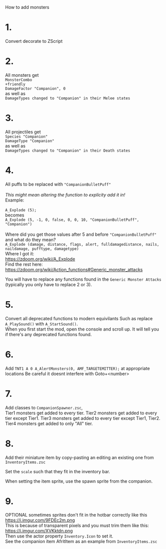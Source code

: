 How to add monsters

# 1.
Convert decorate to ZScript

# 2.
All monsters get<br>
`MonsterCombo`<br>
`+friendly`<br>
`DamageFactor "Companion", 0`<br>
as well as<br>
`DamageTypes changed to "Companion" in their Melee states`

# 3.
All projectiles get<br>
`Species "Companion"`<br>
`DamageType "Companion"`<br>
as well as<br>
`DamageTypes changed to "Companion" in their Death states`

# 4.
All puffs to be replaced with `"CompanionBulletPuff"`<br>
<br>
_This might mean altering the function to explicity add it in!_<br>
Example:<br><br>
`A_Explode (5);`
<br>becomes<br>
`A_Explode (5, -1, 0, false, 0, 0, 10, "CompanionBulletPuff", "Companion")`<br><br>
Where did you get those values after 5 and before `"CompanionBulletPuff"` and what do they mean?<br>
`A_Explode (damage, distance, flags, alert, fulldamagedistance, nails, naildamage, pufftype, damagetype)`<br>
Where I got it:<br>
https://zdoom.org/wiki/A_Explode<br>
Find the rest here:<br>
https://zdoom.org/wiki/Action_functions#Generic_monster_attacks<br>

You will have to replace any functions found in the `Generic Monster Attacks`<br>
(typically you only have to replace 2 or 3).

# 5.
Convert all deprecated functions to modern equivilants
Such as replace `A_PlaySound()` with `A_StartSound()`.<br>
When you first start the mod, open the console and scroll up.
It will tell you if there's any deprecated functions found.

# 6.
Add `TNT1 A 0 A_AlertMonsters(0, AMF_TARGETEMITTER);` at appropriate locations
Be careful it doesnt interfere with Goto+&lt;number&gt;

# 7.
Add classes to `CompanionSpawner.zsc`,<br>
Tier1 monsters get added to every tier.
Tier2 monsters get added to every tier except Tier1.
Tier3 monsters get added to every tier except Tier1, Tier2.
Tier4 monsters get added to only "All" tier.

# 8.
Add their miniature item by copy-pasting an editing an existing one
from `InventoryItems.zsc`

Set the `scale` such that they fit in the inventory bar.

When setting the item sprite, use the spawn sprite from the companion.

# 9.
OPTIONAL sometimes sprites don't fit in the hotbar correctly like this<br>
https://i.imgur.com/9FDEc2m.png<br>
This is because of transparent pixels and you must trim them like this:<br>
https://i.imgur.com/XVKktdn.png<br>
Then use the actor property `Inventory.Icon` to set it.<br>
See the companion item AfritItem as an example from `InventoryItems.zsc`

